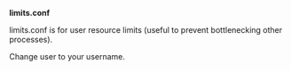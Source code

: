 **limits.conf**

limits.conf is for user resource limits (useful to prevent bottlenecking other processes).

Change user to your username.
